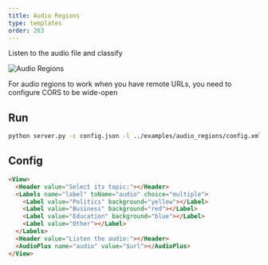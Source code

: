 ```yaml
---
title: Audio Regions
type: templates
order: 203
---
```


Listen to the audio file and classify

<img src="/images/screens/audio_regions.png" class="img-template-example" title="Audio Regions" />

<p class="tip">For audio regions to work when you have remote URLs, you need to configure CORS to be wide-open</p>

## Run

```bash
python server.py -c config.json -l ../examples/audio_regions/config.xml -i ../examples/audio_regions/tasks.json -o output_audio_regions
```

## Config 

```html
<View>
  <Header value="Select its topic:"></Header>
  <Labels name="label" toName="audio" choice="multiple">
    <Label value="Politics" background="yellow"></Label>
    <Label value="Business" background="red"></Label>
    <Label value="Education" background="blue"></Label>
    <Label value="Other"></Label>
  </Labels>
  <Header value="Listen the audio:"></Header>
  <AudioPlus name="audio" value="$url"></AudioPlus>
</View>
```
